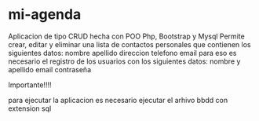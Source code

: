 # mi-agenda
Aplicacion de tipo CRUD hecha con POO Php, Bootstrap y Mysql
Permite crear, editar y eliminar una lista de contactos personales que contienen
los siguientes datos:
nombre
apellido
direccion
telefono
email
para eso es necesario el registro de los usuarios con los siguientes datos: 
nombre y apellido
email
contraseña

Importante!!!!

para ejecutar la aplicacion es necesario ejecutar el arhivo bbdd con extension sql

